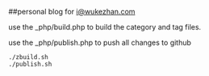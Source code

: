 ##personal blog for i@wukezhan.com

use the _php/build.php to build the category and tag files.

use the _php/publish.php to push all changes to github

```
./zbuild.sh
./publish.sh
```
